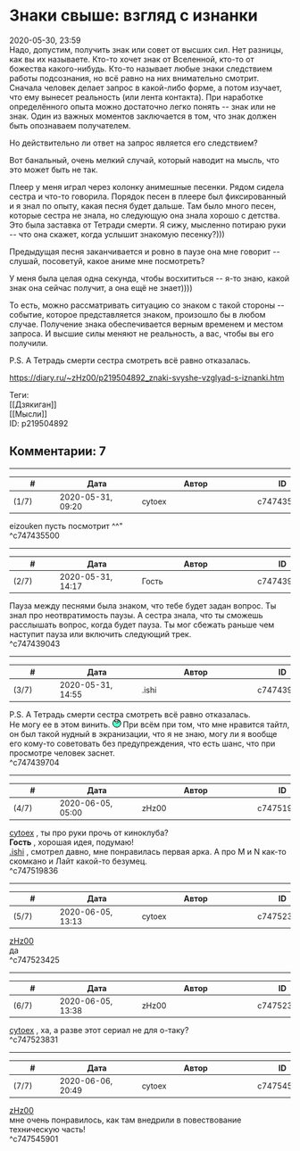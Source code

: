 Знаки свыше: взгляд с изнанки
=============================

  
2020-05-30, 23:59  
 Надо, допустим, получить знак или совет от высших сил. Нет разницы, как вы их называете. Кто-то хочет знак от Вселенной, кто-то от божества какого-нибудь. Кто-то называет любые знаки следствием работы подсознания, но всё равно на них внимательно смотрит. Сначала человек делает запрос в какой-либо форме, а потом изучает, что ему вынесет реальность (или лента контакта). При наработке определённого опыта можно достаточно легко понять -- знак или не знак. Один из важных моментов заключается в том, что знак должен быть опознаваем получателем.   
   
 Но действительно ли ответ на запрос является его следствием?   
   
 Вот банальный, очень мелкий случай, который наводит на мысль, что это может быть не так.   
   
 Плеер у меня играл через колонку анимешные песенки. Рядом сидела сестра и что-то говорила. Порядок песен в плеере был фиксированный и я знал по опыту, какая песня будет дальше. Там было много песен, которые сестра не знала, но следующую она знала хорошо с детства. Это была заставка от Тетради смерти. Я сижу, мысленно потираю руки -- что она скажет, когда услышит знакомую песенку?)))   
   
 Предыдущая песня заканчивается и ровно в паузе она мне говорит -- слушай, посоветуй, какое аниме мне посмотреть?   
   
 У меня была целая одна секунда, чтобы восхититься -- я-то знаю, какой знак она сейчас получит, а она ещё не знает))))   
   
 То есть, можно рассматривать ситуацию со знаком с такой стороны -- событие, которое представляется знаком, произошло бы в любом случае. Получение знака обеспечивается верным временем и местом запроса. И высшие силы меняют не реальность, а вас, чтобы вы его получили.   
   
 P.S. А Тетрадь смерти сестра смотреть всё равно отказалась.   
  
<https://diary.ru/~zHz00/p219504892_znaki-svyshe-vzglyad-s-iznanki.htm>  
  
Теги:  
[[Дзякиган]]  
[[Мысли]]  
ID: p219504892  


Комментарии: 7
--------------

  


---



|         #         |              Дата              |                     Автор                     |           ID           |
| --- | --- | --- | --- |
| (1/7) | 2020-05-31, 09:20 | cytoex | c747435500 |

  
 eizouken пусть посмотрит ^^"   
 ^c747435500

---



|         #         |              Дата              |                     Автор                     |           ID           |
| --- | --- | --- | --- |
| (2/7) | 2020-05-31, 14:17 | Гость | c747439043 |

  
 Пауза между песнями была знаком, что тебе будет задан вопрос. Ты знал про неотвратимость паузы. А сестра знала, что ты сможешь расслышать вопрос, когда будет пауза. Ты мог сбежать раньше чем наступит пауза или включить следующий трек.   
 ^c747439043

---



|         #         |              Дата              |                     Автор                     |           ID           |
| --- | --- | --- | --- |
| (3/7) | 2020-05-31, 14:55 | .ishi | c747439704 |

  
  P.S. А Тетрадь смерти сестра смотреть всё равно отказалась.    
 Не могу ее в этом винить. ![:lol:](pics/1135.gif) При всём при том, что мне нравится тайтл, он был такой нудный в экранизации, что я не знаю, могу ли я вообще его кому-то советовать без предупреждения, что есть шанс, что при просмотре человек заснет.   
 ^c747439704

---



|         #         |              Дата              |                     Автор                     |           ID           |
| --- | --- | --- | --- |
| (4/7) | 2020-06-05, 05:00 | zHz00 | c747519836 |

  
  [cytoex](http://citoex.diary.ru "diary//cytoex Гарантированная тайна переписки")  , ты про руки прочь от киноклуба?   
  **Гость**  , хорошая идея, подумаю!   
  [.ishi](http://willD.diary.ru "前途")  , смотрел давно, мне понравилась первая арка. А про M и N как-то скомкано и Лайт какой-то безумец.   
 ^c747519836

---



|         #         |              Дата              |                     Автор                     |           ID           |
| --- | --- | --- | --- |
| (5/7) | 2020-06-05, 13:13 | cytoex | c747523425 |

  
  [zHz00](https://zHz00.diary.ru "Untitled")    
 да   
 ^c747523425

---



|         #         |              Дата              |                     Автор                     |           ID           |
| --- | --- | --- | --- |
| (6/7) | 2020-06-05, 13:38 | zHz00 | c747523831 |

  
  [cytoex](http://citoex.diary.ru "diary//cytoex Гарантированная тайна переписки")  , ха, а разве этот сериал не для о-таку?   
 ^c747523831

---



|         #         |              Дата              |                     Автор                     |           ID           |
| --- | --- | --- | --- |
| (7/7) | 2020-06-06, 20:49 | cytoex | c747545901 |

  
  [zHz00](https://zHz00.diary.ru "Untitled")    
 мне очень понравилось, как там внедрили в повествование техническую часть!   
 ^c747545901